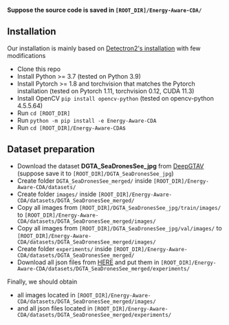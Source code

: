 **Suppose the source code is saved in `[ROOT_DIR]/Energy-Aware-CDA/`**

## Installation
Our installation is mainly based on [Detectron2's installation](https://detectron2.readthedocs.io/en/latest/tutorials/install.html) with few modifications
* Clone this repo
* Install Python >= 3.7 (tested on Python 3.9)
* Install Pytorch >= 1.8 and torchvision that matches the Pytorch installation (tested on Pytorch 1.11, torchvision 0.12, CUDA 11.3)
* Install OpenCV `pip install opencv-python` (tested on opencv-python 4.5.5.64)
* Run `cd [ROOT_DIR]`
* Run `python -m pip install -e Energy-Aware-CDA`
* Run `cd [ROOT_DIR]/Energy-Aware-CDA`s


## Dataset preparation
* Download the dataset **DGTA_SeaDronesSee_jpg** from [DeepGTAV](https://github.com/David0tt/DeepGTAV) (suppose save it to `[ROOT_DIR]/DGTA_SeaDronesSee_jpg`)
* Create folder `DGTA_SeaDronesSee_merged/` inside `[ROOT_DIR]/Energy-Aware-CDA/datasets/`
* Create folder `images/` inside `[ROOT_DIR]/Energy-Aware-CDA/datasets/DGTA_SeaDronesSee_merged/`
* Copy all images from `[ROOT_DIR]/DGTA_SeaDronesSee_jpg/train/images/` to `[ROOT_DIR]/Energy-Aware-CDA/datasets/DGTA_SeaDronesSee_merged/images/`
* Copy all images from `[ROOT_DIR]/DGTA_SeaDronesSee_jpg/val/images/` to `[ROOT_DIR]/Energy-Aware-CDA/datasets/DGTA_SeaDronesSee_merged/images/`
* Create folder `experiments/` inside `[ROOT_DIR]/Energy-Aware-CDA/datasets/DGTA_SeaDronesSee_merged/`
* Download all json files from [HERE](https://drive.google.com/drive/folders/1pYuIfSNG31ks6Q1_Bb292cdOa32R68PZ?usp=sharing) and put them in `[ROOT_DIR]/Energy-Aware-CDA/datasets/DGTA_SeaDronesSee_merged/experiments/`

Finally, we should obtain
* all images located in `[ROOT_DIR]/Energy-Aware-CDA/datasets/DGTA_SeaDronesSee_merged/images/` 
* and all json files located in `[ROOT_DIR]/Energy-Aware-CDA/datasets/DGTA_SeaDronesSee_merged/experiments/`


